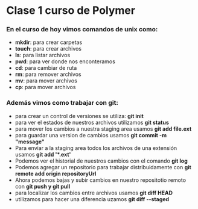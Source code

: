 # Clase 1 curso de Polymer

### En el curso de hoy vimos comandos de unix como:
  * **mkdir**: para crear carpetas
  * **touch**: para crear archivos
  * **ls**: para listar archivos
  * **pwd**: para ver donde nos enconteramos
  * **cd**: para cambiar de ruta
  * **rm**: para remover archivos
  * **mv**: para mover archivos
  * **cp**: para mover archivos

### Además vimos como trabajar con git:

  * para crear un control de versiones se utiliza: **git init**
  * para ver el estados de nuestros archivos utilizamos **git status**
  * para mover los cambios a nuestra staging area usamos **git add file.ext**
  * para guardar una version de cambios usamos **git commit -m "message"**
  * Para enviar a la staging area todos los archivos de una extensión usamos **git add '*.ext'**
  * Podemos ver el historial de nuestros cambios con el comando **git log**
  * Podemos agregar un repositorio para trabajar distribuidamente con **git remote add origin repositoryUrl**
  * Ahora podemos bajas y subir cambios en nuestro repositotio remoto con **git push y git pull**
  * para localizar los cambios entre archivos usamos **git diff HEAD**
  * utilizamos para hacer una diferencia uzamos **git diff --staged**
